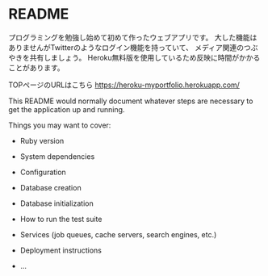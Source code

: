 # README


プログラミングを勉強し始めて初めて作ったウェブアプリです。
大した機能はありませんがTwitterのようなログイン機能を持っていて、
メディア関連のつぶやきを共有しましょう。
Heroku無料版を使用しているため反映に時間がかかることがあります。

TOPページのURLはこちら
https://heroku-myportfolio.herokuapp.com/



This README would normally document whatever steps are necessary to get the
application up and running.

Things you may want to cover:

* Ruby version

* System dependencies

* Configuration

* Database creation

* Database initialization

* How to run the test suite

* Services (job queues, cache servers, search engines, etc.)

* Deployment instructions

* ...
